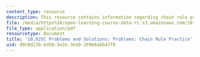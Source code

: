 ```yaml
---
content_type: resource
description: This resource contains information regarding chain rule practice.
file: /media/https%3A/open-learning-course-data-rc.s3.amazonaws.com/18-02sc-multivariable-calculus-fall-2010/d9c0d13bbd583e2e3ea926966abb47f0_MIT18_02SC_pb_40_comb.pdf
file_type: application/pdf
resourcetype: Document
title: '18.02SC Problems and Solutions: Problems: Chain Rule Practice'
uid: d9c0d13b-bd58-3e2e-3ea9-26966abb47f0
---
```

